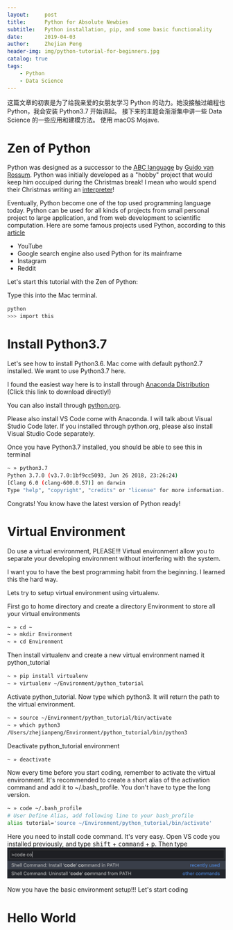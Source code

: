 ```yaml
---
layout:     post
title:      Python for Absolute Newbies
subtitle:   Python installation, pip, and some basic functionality
date:       2019-04-03
author:     Zhejian Peng
header-img: img/python-tutorial-for-beginners.jpg
catalog: true
tags:
    - Python
    - Data Science
---
```

这篇文章的初衷是为了给我亲爱的女朋友学习 Python 的动力。她没接触过编程也 Python，我会安装 Python3.7 开始讲起。
接下来的主题会渐渐集中讲一些 Data Science 的一些应用和建模方法。
使用 macOS Mojave.

# Zen of Python

Python was designed as a successor to the [ABC language](https://en.wikipedia.org/wiki/ABC_(programming_language)) by
[Guido van Rossum](https://en.wikipedia.org/wiki/Guido_van_Rossum). 
Python was initially developed as a "hobby" project that would keep him occuiped during the Christmas break! I mean who would spend their Christmas writing an [interpreter](https://en.wikipedia.org/wiki/Interpreter_(computing))!

Eventually, Python become one of the top used programming language today. Python can be used for all kinds of projects from small personal project to large application, and from web development to scientific computation. Here are some famous projects used Python, according to this [article](https://www.hartmannsoftware.com/Blog/Articles_from_Software_Fans/Most-Famous-Software-Programs-Written-in-Python)

- YouTube
- Google search engine also used Python for its mainframe
- Instagram
- Reddit

Let's start this tutorial with the Zen of Python:

Type this into the Mac terminal.

```bash
python
>>> import this
```

# Install Python3.7

Let's see how to install Python3.6. Mac come with default python2.7 installed. We want to use Python3.7 here.

I found the easiest way here is to install through [Anaconda Distribution](https://repo.anaconda.com/archive/Anaconda3-2018.12-MacOSX-x86_64.pkg) (Click this link to download directly!)

You can also install through [python.org](https://www.python.org/). 

Please also install VS Code come with Anaconda. I will talk about Visual Studio Code later.
If you installed through python.org, please also install Visual Studio Code separately.

Once you have Python3.7 installed, you should be able to see this in terminal
```bash
~ » python3.7
Python 3.7.0 (v3.7.0:1bf9cc5093, Jun 26 2018, 23:26:24)
[Clang 6.0 (clang-600.0.57)] on darwin
Type "help", "copyright", "credits" or "license" for more information.
```

Congrats! You know have the latest version of Python ready!

# Virtual Environment

Do use a virtual environment, PLEASE!!! Virtual environment allow you to separate your developing environment without interfering with the system. 

I want you to have the best programming habit from the beginning. I learned this the hard way.

Lets try to setup virtual environment using virtualenv.

First go to home directory and create a directory Environment to store all your virtual environments
```bash
~ » cd ~
~ » mkdir Environment
~ » cd Environment
```

Then install virtualenv and create a new virtual environment named it python_tutorial

```bash
~ » pip install virtualenv
~ » virtualenv ~/Environment/python_tutorial
```

Activate python_tutorial. Now type which python3. It will return the path to the virtual environment.

```bash
~ » source ~/Environment/python_tutorial/bin/activate
~ » which python3
/Users/zhejianpeng/Environment/python_tutorial/bin/python3
```

Deactivate python_tutorial environment

```bash
~ » deactivate
```

Now every time before you start coding, remember to activate the virtual environment. It's recommended to create a short alias of the activation command and add it to ~/.bash_profile. You don't have to type the long version.

```bash
~ » code ~/.bash_profile
# User Define Alias, add following line to your bash_profile
alias tutorial='source ~/Environment/python_tutorial/bin/activate'
``` 

Here you need to install code command. It's very easy. Open VS code you installed previously, and type <kbd>shift</kbd> + <kbd>command</kbd> + <kbd>p</kbd>. Then type ![this](https://raw.githubusercontent.com/JazzikPeng/jazzikpeng.github.io/master/img/Python_for_Absolute_Newbies/code.jpg)

Now you have the basic environment setup!!! Let's start coding

# Hello World
